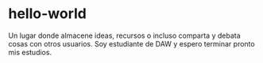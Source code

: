 # hello-world
Un lugar donde almacene ideas, recursos o incluso comparta y debata cosas con otros usuarios.
Soy estudiante de DAW y espero terminar pronto mis estudios.
